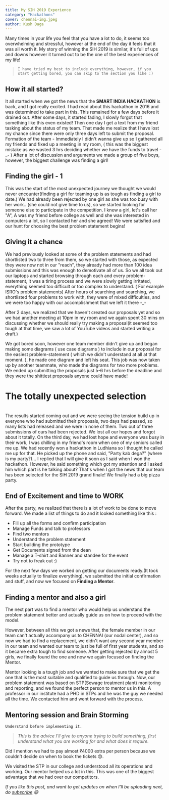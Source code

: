 ```yaml
---
title: My SIH 2019 Experience
category: "Hackathons"
cover: chennai-img.jpeg
author: Kush Daga
---
```


Many times in your life you feel that you have a lot to do, it seems too overwhelming and stressful, however at the end of the day it feels that it was all worth it. My story of winning the SIH 2019 is similar, it's full of ups and downs however it turned out to be the one of the best experiences of my life!

> `I have tried my best to include everything, however, if you start getting bored, you can skip to the section you like :)`

## How it all started?

It all started when we got the news that the **SMART INDIA HACKATHON** is back, and I got really excited. I had read about this hackathon in 2016 and was determined to take part in this. This remained for a few days before it drained out.
After some days, it started fading, I slowly forgot that something like this even existed! Then one day I get a text from my friend tasking about the status of my team. That made me realize that I have lost my chance since there were only three days left to submit the proposal.
Formation of the team - Immediately
I didn't wanna give up so I gathered all my friends and fixed up a meeting in my room, ( this was the biggest mistake as we wasted 3 hrs deciding whether we have the funds to travel -\_- ) After a lot of discussion and arguments we made a group of five boys, however, the biggest challenge was finding a girl!

## Finding the girl - 1


This was the start of the most unexpected journey we thought we would never encounter(finding a girl for teaming up is as tough as finding a girl to date.)
We had already been rejected by one girl as she was too busy with her work.. (she could not give time to us), so we started looking for someone else to participate in the competition. I knew a girl, let's call her "A", A was my friend before college as well and she was interested in computers a lot, so I contacted her and she agreed! We were satisfied and our hunt for choosing the best problem statement begins!

## Giving it a chance

We had previously looked at some of the problem statements and had shortlisted two to three from them, so we started with those, as expected they were now not in our "reach", they already had more than 100 idea submissions and this was enough to demotivate all of us.
So we all took out our laptops and started browsing through each and every problem-statement, it was a tiring process and we were slowly getting irritated, everything seemed too difficult or too complex to understand. ( For example ISRO's problem statements)
After hours of searching and searching, we shortlisted four problems to work with, they were of mixed difficulties, and we were too happy with our accomplishment that we left it there -\_-

After 2 days, we realized that we haven't created our proposals yet and so we had another meeting at 10pm in my room and we again spent 30 mins on discussing whether we should really try making a proposal(it seemed too tough at that time, we saw a lot of YouTube videos and started writing a draft.)

We got bored soon, however one team member didn't give up and began making some diagrams ( use case diagrams ) to include in our proposal for the easiest problem-statement ( which we didn't understand at all at that moment. ), he made one diagram and left his seat. This job was now taken up by another teammate, who made the diagrams for two more problems. We ended up submitting the proposals just 5-6 hrs before the deadline and they were the shittiest proposals anyone could have made!

# The totally unexpected selection

<br>
The results started coming out and we were seeing the tension build up in everyone who had submitted their proposals, two days had passed, so many lists had released and we were in none of them. Two out of three submissions of ours had been rejected. We lost all our hopes and forgot about it totally.
On the third day, we had lost hope and everyone was busy in their work, I was chilling in my friend's room when one of my seniors called me up. We had recently won a hackathon in Ludhiana so I thought he called me up for that. He picked up the phone and said, "Party kab dega?" (where is my party?)...
I replied that I will give it soon as I said when I won the hackathon. However, he said something which got my attention and I asked him which part is he talking about? That's when I got the news that our team has been selected for the SIH 2019 grand finale! We finally had a big pizza party.

## End of Excitement and time to WORK

After the party, we realized that there is a lot of work to be done to move forward. We made a list of things to do and it looked something like this :

- Fill up all the forms and confirm participation
- Manage Funds and talk to professors
- Find two mentors
- Understand the problem statement 
- Start building the prototype
- Get Documents signed from the dean
- Manage a T-shirt and Banner and standee for the event
- Try not to freak out :) 

For the next few days we worked on getting our documents ready.(It took weeks actually to finalize everything), we submitted the initial confirmation and stuff, and now we focused on **Finding a Mentor**.

## Finding a mentor and also a girl

The next part was to find a mentor who would help us understand the problem statement better and actually guide us on how to proceed with the model.

However, between all this we got a news that, the female member in our team can't actually accompany us to CHENNAI (our nodal center), and so now we had to find a replacement, we didn't want any second year member in our team and wanted our team to just be full of first year students, and so it became extra tough to find someone. After getting rejected by almost 5 girls, we finally found the one and now we again focused on finding the Mentor.

Mentor looking is a tough job and we wanted to make sure that we get the one that is the most suitable and qualified to guide us through. Now, our problem statement was based on STP(Sewage treatment plant) monitoring and reporting, and we found the perfect person to mentor us in this. A professor in our institute had a PHD in STPs and he was the guy we needed all the time. We contacted him and went forward with the process.

## Mentoring session and Brain Storming

`Understand before implementing it.` 

> *This is the advice I'll give to anyone trying to build something, first understand what you are working for and what does it require.*

Did I mention we had to pay almost ₹4000 extra per person because we couldn't decide on when to book the tickets :sweat:.

We visited the STP in our college and understood all its operations and working. Our mentor helped us a lot in this. This was one of the biggest advantage that we had over our competitors.



*If you like this post, and want to get updates on when I'll be uploading next, do [subscribe](https://mailchi.mp/9b78905189c3/kush-blog) 😄*
